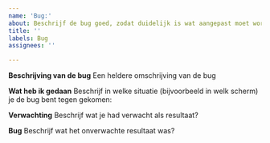 ```yaml
---
name: 'Bug:'
about: Beschrijf de bug goed, zodat duidelijk is wat aangepast moet worden
title: ''
labels: Bug
assignees: ''

---
```


**Beschrijving van de bug**
Een heldere omschrijving van de bug

**Wat heb ik gedaan**
Beschrijf in welke situatie (bijvoorbeeld in welk scherm) je de bug bent tegen gekomen:

**Verwachting**
Beschrijf wat je had verwacht als resultaat?

**Bug**
Beschrijf wat het onverwachte resultaat was?
